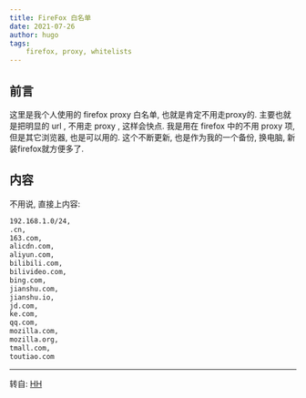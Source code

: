 ```yaml
---
title: FireFox 白名单
date: 2021-07-26
author: hugo
tags:
    firefox, proxy, whitelists
---
```


## 前言

这里是我个人使用的 firefox proxy 白名单, 也就是肯定不用走proxy的.
主要也就是把明显的 url , 不用走 proxy , 这样会快点.
我是用在 firefox 中的不用 proxy 项, 但是其它浏览器, 也是可以用的.
这个不断更新, 也是作为我的一个备份, 换电脑, 新装firefox就方便多了.

## 内容

不用说, 直接上内容:


```txt
192.168.1.0/24,
.cn,
163.com,
alicdn.com,
aliyun.com,
bilibili.com,
bilivideo.com,
bing.com,
jianshu.com,
jianshu.io,
jd.com,
ke.com,
qq.com,
mozilla.com,
mozilla.org,
tmall.com,
toutiao.com
```


---
转自: [HH](http://www.hugohuang.xyz/)

